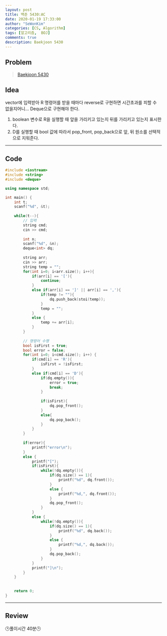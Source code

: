 ```yaml
---
layout: post
title: 백준 5430:AC
date: 2020-01-19 17:33:00
author: "SeWonKim"
categories: [CS, Algorithm]
tags: [알고리즘,  BOJ]
comments: true
description: Baekjoon 5430
---
```


## Problem

> [Baekjoon 5430](https://www.acmicpc.net/problem/5430)


## Idea

vector에 입력받아 R 명령어를 받을 때마다 reverse로 구현하면 시간초과를 피할 수 없을지어니... Deque으로 구현해야 한다.

1. boolean 변수로 R을 실행할 때 앞을 가리키고 있는지 뒤를 가리키고 있는지 표시한다.
2. D를 실행할 때 bool 값에 따라서 pop_front, pop_back으로 앞, 뒤 원소를 선택적으로 지워준다.

---

## Code
```cpp
#include <iostream>
#include <string>
#include <deque>

using namespace std;

int main() {
	int t;
	scanf("%d", &t);
	
	while(t--){
		// 입력 
		string cmd;
		cin >> cmd;
		
		int n;
		scanf("%d", &n);
		deque<int> dq;
		
		string arr;
		cin >> arr;
		string temp = "";
		for(int i=0; i<arr.size(); i++){
			if(arr[i] == '['){
				continue;
			}
			else if(arr[i] == ']' || arr[i] == ','){
				if(temp != ""){
					dq.push_back(stoi(temp));
				}
				temp = "";
			}
			else {
				temp += arr[i];
			}
		}
		
		// 명령어 수행
		bool isFirst = true;
		bool error = false;
		for(int i=0; i<cmd.size(); i++) {
			if(cmd[i] == 'R'){
				isFirst = !isFirst;
			}
			else if(cmd[i] == 'D'){
				if(dq.empty()){
					error = true;
					break;
				}
				
				if(isFirst){
					dq.pop_front();
				}
				else{
					dq.pop_back();
				}
			}
		}
		
		if(error){
			printf("error\n");
		}
		else {
			printf("[");
			if(isFirst){
				while(!dq.empty()){
					if(dq.size() == 1){
						printf("%d", dq.front());
					}
					else {
						printf("%d,", dq.front());
					}
					dq.pop_front();
				}
			}
			else {
				while(!dq.empty()){
					if(dq.size() == 1){
						printf("%d", dq.back());
					}
					else {
						printf("%d,", dq.back());
					}
					dq.pop_back();
				}
			}
			printf("]\n");
		}
	}
	
	
	return 0;
}
```
---

## Review
🕒풀이시간 40분🕒 
